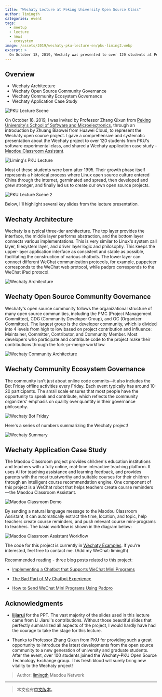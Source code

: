 ```yaml
---
title: "Wechaty Lecture at Peking University Open Source Class"
author: limingth
categories: event
tags:
  - meetup
  - lecture
  - news
  - ecosystem
image: /assets/2019/wechaty-pku-lecture-en/pku-liming2.webp
excerpt: >
  On October 18, 2019, Wechaty was presented to over 120 students at Peking University's Software and Microelectronics School, covering project architecture, community governance, and the Maodou Classroom Assistant case study.
---
```


## Overview

* Wechaty Architecture  
* Wechaty Open Source Community Governance  
* Wechaty Community Ecosystem Governance  
* Wechaty Application Case Study  

![PKU Lecture Scene](/assets/2019/wechaty-pku-lecture-en/wechaty-pku-lecture.webp)

On October 18, 2019, I was invited by Professor Zhang Qixun from [Peking University's School of Software and Microelectronics](http://www.ss.pku.edu.cn/), through an introduction by Zhuang Biaowei from Huawei Cloud, to represent the Wechaty open source project. I gave a comprehensive and systematic presentation about the Wechaty project to over 120 students from PKU's software experimental class, and shared a Wechaty application case study - [Maodou Classroom Assistant](/assets/2019/wechaty-pku-lecture-en/wechaty-pku-mdktxzs.webp).

![Liming's PKU Lecture](/assets/2019/wechaty-pku-lecture-en/pku-liming.webp)

Most of these students were born after 1995. Their growth phase itself represents a historical process where Linux open source culture entered China through the internet, germinated and spread, then developed and grew stronger, and finally led us to create our own open source projects.

![PKU Lecture Scene 2](/assets/2019/wechaty-pku-lecture-en/wechaty-pku-lecture2.webp)

Below, I'll highlight several key slides from the lecture presentation.

## Wechaty Architecture

Wechaty is a typical three-tier architecture. The top layer provides the interface, the middle layer performs abstraction, and the bottom layer connects various implementations. This is very similar to Linux's system call layer, filesystem layer, and driver layer logic and philosophy. This keeps the upper-layer application interface as consistent and stable as possible, facilitating the construction of various chatbots. The lower layer can connect different WeChat communication protocols, for example, puppeteer corresponds to the WeChat web protocol, while padpro corresponds to the WeChat iPad protocol.

![Wechaty Architecture](/assets/2019/wechaty-pku-lecture-en/wechaty-arch.webp)

## Wechaty Open Source Community Governance

Wechaty's open source community follows the organizational structure of many open source communities, including the PMC (Project Management Committee), CDG (Community Developer Group), and OC (Organizer Committee). The largest group is the developer community, which is divided into 4 levels from high to low based on project contribution and influence: Maintainer, Committer, Contributor, and Community Member. Most developers who participate and contribute code to the project make their contributions through the fork-pr-merge workflow.

![Wechaty Community Architecture](/assets/2019/wechaty-pku-lecture-en/wechaty-community.webp)

## Wechaty Community Ecosystem Governance

The community isn't just about online code commits—it also includes the Bot Friday offline activities every Friday. Each event typically has around 10-20 participants. The small scale ensures that most people have the opportunity to speak and contribute, which reflects the community organizers' emphasis on quality over quantity in their governance philosophy.

![Wechaty Bot Friday](/assets/2019/wechaty-pku-lecture-en/wechaty-bot-friday.webp)

Here's a series of numbers summarizing the Wechaty project!

![Wechaty Summary](/assets/2019/wechaty-pku-lecture-en/wechaty-summary.webp)

## Wechaty Application Case Study

The Maodou Classroom project provides children's education institutions and teachers with a fully online, real-time interactive teaching platform. It uses AI for teaching assistance and learning feedback, and provides parents with the most trustworthy and suitable courses for their children through an intelligent course recommendation engine. One component of this project is a WeChat robot that helps teachers create course reminders—the Maodou Classroom Assistant.

![Maodou Classroom Demo](/assets/2019/maodou-ketang-demo.webp)

By sending a natural language message to the Maodou Classroom Assistant, it can automatically extract the time, location, and topic, help teachers create course reminders, and push relevant course mini-programs to teachers. The basic workflow is shown in the diagram below:

![Maodou Classroom Assistant Workflow](/assets/2019/wechaty-pku-lecture-en/xzs-workflow.webp)

The code for this project is currently in [Wechaty Examples](https://github.com/wechaty/wechaty-getting-started/tree/master/examples/third-party/maodou). If you're interested, feel free to contact me. (Add my WeChat: limingth)

Recommended reading - three blog posts related to this project:

* [Implementing a Chatbot that Supports WeChat Mini Programs](https://www.bot5.ml/talks/wechaty-send-miniprogram/)

* [The Bad Part of My Chatbot Experience](https://www.bot5.ml/talks/maodou-bot-limingth/)

* [How to Send WeChat Mini Programs Using Padpro](https://wechaty.github.io/send-miniprogram-using-padpro/)

## Acknowledgments

* **[lijiarui](https://github.com/lijiarui)** for the PPT. The vast majority of the slides used in this lecture came from Li Jiarui's contributions. Without those beautiful slides that perfectly summarized all aspects of the project, I would hardly have had the courage to take the stage for this lecture.

* Thanks to Professor Zhang Qixun from PKU for providing such a great opportunity to introduce the latest developments from the open source community to a new generation of university and graduate students. After the event, over 100 students joined the Wechaty-PKU Open Source Technology Exchange group. This fresh blood will surely bring new vitality to the Wechaty project!

> Author: [limingth](https://github.com/limingth) Maodou Network

---

> 本文也有[中文版本](/2019/10/18/wechaty-pku-lecture/)。
